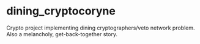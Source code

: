 # dining_cryptocoryne
Crypto project implementing dining cryptographers/veto network problem. Also a melancholy, get-back-together story.
